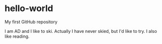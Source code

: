 # hello-world
My first GitHub repository 


I am AD and I like to ski. Actually I have never skied, but I'd like to try. 
I also like reading. 
